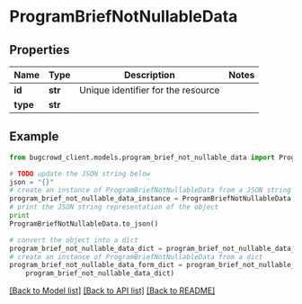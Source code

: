 # ProgramBriefNotNullableData


## Properties

Name | Type | Description | Notes
------------ | ------------- | ------------- | -------------
**id** | **str** | Unique identifier for the resource | 
**type** | **str** |  | 

## Example

```python
from bugcrowd_client.models.program_brief_not_nullable_data import ProgramBriefNotNullableData

# TODO update the JSON string below
json = "{}"
# create an instance of ProgramBriefNotNullableData from a JSON string
program_brief_not_nullable_data_instance = ProgramBriefNotNullableData.from_json(json)
# print the JSON string representation of the object
print
ProgramBriefNotNullableData.to_json()

# convert the object into a dict
program_brief_not_nullable_data_dict = program_brief_not_nullable_data_instance.to_dict()
# create an instance of ProgramBriefNotNullableData from a dict
program_brief_not_nullable_data_form_dict = program_brief_not_nullable_data.from_dict(
    program_brief_not_nullable_data_dict)
```
[[Back to Model list]](../README.md#documentation-for-models) [[Back to API list]](../README.md#documentation-for-api-endpoints) [[Back to README]](../README.md)


